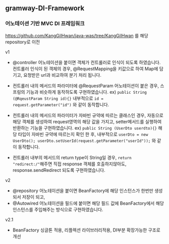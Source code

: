 ## gramway-DI-Framework

### 어노테이션 기반 MVC DI 프레임워크
<https://github.com/KangGilHwan/java-was/tree/KangGilHwan> 를 해당 repository로 이전

v1

* @controller 어노테이션을 붙이면 객체가 컨트롤러로 인식이 되도록 하였습니다. 컨트롤러 인식이 된 객체의 경우, @RequestMapping을 키값으로 하여 Map에 담기고, 요청받은 url과 비교하여 분기 처리 됩니다.  

* 컨트롤러 내의 메서드의 파라미터에 @RequestParam 어노테이션이 붙은 경우, 스프링의 기능과 비슷하게 동작하도록 구현하였습니다. ex) `public String (@RqeustParam String id){}` 내부적으로 `id = request.getParameter("id")` 와 같이 동작합니다.

* 컨트롤러 내의 메서드의 파라미터가 자바빈 규약에 따르는 클래스인 경우, 자동으로 해당 객체를 생성하여 request영역의 해당 값을 가지고, setter메서드를 실행하여 반환하는 기능을 구현하였습니다. ex) `public String (UserDto userdto){}` 해당 타입이 자바빈 규약에 따르는지 확인 한 후, 내부적으로 `userDto = new UserDto(); userDto.setUserId(request.getParameter("userId"));` 와 같이 동작합니다.

* 컨트롤러 내부의 메서드의 return type이 String일 경우, `return "redirect:/"`해주면 직접 response 객체를 호출하지않아도, response.sendRedirect 되도록 구현하였습니다.

v2

* @repository 어노테이션을 붙이면 BeanFactory에 해당 인스턴스가 한번만 생성되서 저장이 되고,
* @Autowired 어노테이션을 필드에 붙이면 해당 필드 값에 BeanFactory에서 해당 인스턴스를 주입해주는 방식으로 구현하였습니다.

v2.1

* BeanFactory 싱글톤 적용, 리플렉션 라이브러리적용, DI부분 확장가능한 구조로 개선
